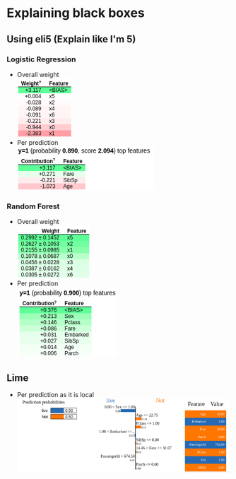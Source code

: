 # Explaining black boxes

## Using eli5 (Explain like I'm 5)

### Logistic Regression

- Overall weight <br>
![Overall](./images/logistic_overall.png) <br>
- Per prediction <br>
![Overall](./images/logistic_single.png)


### Random Forest

- Overall weight <br>
![Overall](./images/forest_overall.png) <br>
- Per prediction <br>
![Overall](./images/random_custom.png)

## Lime

- Per prediction as it is local <br>
![Overall](./images/lime.png)

